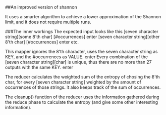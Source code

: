 ##An improved version of shannon

It uses a smarter algorithm to achieve a lower approximation of the Shannon limit, and it does not require multiple runs.

###The inner workings
The expected input looks like this
[seven character string][some 8'th char]	[#occurrences]  enter
[seven character string][other 8'th char]	[#occurrences]  enter
etc.

This mapper ignores the 8'th character, uses the seven character string as KEY, and the #occurrences as VALUE.  enter
Every combination of the [seven character string][char] is unique, thus there are no more than 27 outputs with the same KEY.  enter

The reducer calculates the weighted sum of the entropy of chosing the 8'th char, for every [seven character string] weighted by the amount of occurrences of those strings. It also keeps track of the sum of occurrences.

The cleanup() function of the reducer uses the information gathered during the reduce phase to calculate the entropy (and give some other interesting information).
